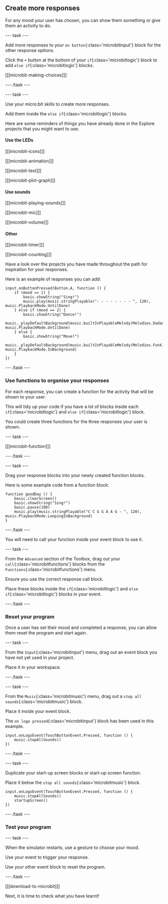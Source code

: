 ## Create more responses

For any mood your user has chosen, you can show them something or give them an activity to do.

--- task ---

Add more responses to your `on button`{:class='microbitinput'} block for the other response options.

Click the `+` button at the bottom of your `if`{:class='microbitlogic'} block to add `else if`{:class='microbitlogic'} blocks.

[[[microbit-making-choices]]]

--- /task ---

--- task ---

Use your micro:bit skills to create more responses. 

Add them inside the `else if`{:class='microbitlogic'} blocks.

Here are some reminders of things you have already done in the Explore projects that you might want to use.

#### Use the LEDs

[[[microbit-icons]]]

[[[microbit-animation]]]

[[[microbit-text]]]

[[[microbit-plot-graph]]]

#### Use sounds

[[[microbit-playing-sounds]]]

[[[microbit-mic]]]

[[[microbit-volume]]]

#### Other

[[[microbit-timer]]]

[[[microbit-counting]]]

Have a look over the projects you have made throughout the path for inspiration for your responses.

Here is an example of responses you can add:

```microbit
input.onButtonPressed(Button.A, function () {
    if (mood == 1) {
        basic.showString("Sing!")
        music.play(music.stringPlayable("- - - - - - - - ", 120), music.PlaybackMode.UntilDone)
    } else if (mood == 2) {
        basic.showString("Dance!")
        music._playDefaultBackground(music.builtInPlayableMelody(Melodies.Dadadadum), music.PlaybackMode.UntilDone)
    } else {
        basic.showString("Move!")
        music._playDefaultBackground(music.builtInPlayableMelody(Melodies.Funk), music.PlaybackMode.InBackground)
    }
})
```
--- /task ---


### Use functions to organise your responses

For each response, you can create a function for the activity that will be shown to your user. 

This will tidy up your code if you have a lot of blocks inside each `if`{:class='microbitlogic'} and `else if`{:class='microbitlogic'} block.

You could create three functions for the three responses your user is shown.

--- task ---

[[[microbit-function]]]

--- /task ---

--- task ---

Drag your response blocks into your newly created function blocks. 

Here is some example code from a function block:

```microbit
function goodDay () {
    basic.clearScreen()
    basic.showString("Sing!")
    basic.pause(100)
    music.play(music.stringPlayable("C C G G A A G - ", 120), music.PlaybackMode.LoopingInBackground)
}
```

--- /task ---

You will need to call your function inside your event block to use it.

--- task ---

From the `Advanced` section of the Toolbox, drag out your `call`{:class='microbitfunctions'} blocks from the `Functions`{:class='microbitfunctions'} menu.

Ensure you use the correct response call block.

Place these blocks inside the `if`{:class='microbitlogic'} and `else if`{:class='microbitlogic'} blocks in your event.

--- /task ---

### Reset your program

Once a user has set their mood and completed a response, you can allow them reset the program and start again.

--- task ---

From the `Input`{:class='microbitinput'} menu, drag out an event block you have not yet used in your project.

Place it in your workspace.

--- /task ---

--- task ---

From the `Music`{:class='microbitmusic'} menu, drag out a `stop all sounds`{:class='microbitmusic'} block.

Place it inside your event block.

The `on logo pressed`{:class='microbitinput'} block has been used in this example.

```microbit
input.onLogoEvent(TouchButtonEvent.Pressed, function () {
    music.stopAllSounds()
})
```
--- /task ---

--- task ---

Duplicate your start-up screen blocks or start-up screen function.

Place it below the `stop all sounds`{:class='microbitmusic'} block.

```microbit
input.onLogoEvent(TouchButtonEvent.Pressed, function () {
    music.stopAllSounds()
    startupScreen()
})
```

--- /task ---

### Test your program

--- task ---

When the simulator restarts, use a gesture to choose your mood.

Use your event to trigger your response.

Use your other event block to reset the program.

--- /task ---

[[[download-to-microbit]]]

Next, it is time to check what you have learnt!
